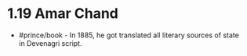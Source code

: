 # 1.19 Amar Chand
* #prince/book - In 1885, he got translated all literary sources of state in Devenagri script.